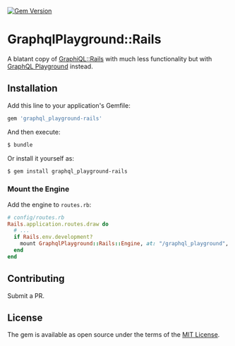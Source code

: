 [![Gem Version](https://badge.fury.io/rb/graphql_playground-rails.svg)](https://badge.fury.io/rb/graphql_playground-rails)
# GraphqlPlayground::Rails
A blatant copy of [GraphiQL::Rails](https://github.com/rmosolgo/graphiql-rails) with much less functionality but with [GraphQL Playground](https://github.com/graphcool/graphql-playground) instead.

## Installation
Add this line to your application's Gemfile:

```ruby
gem 'graphql_playground-rails'
```

And then execute:
```bash
$ bundle
```

Or install it yourself as:
```bash
$ gem install graphql_playground-rails
```

### Mount the Engine

Add the engine to `routes.rb`:

```ruby
# config/routes.rb
Rails.application.routes.draw do
  # ...
  if Rails.env.development?
    mount GraphqlPlayground::Rails::Engine, at: "/graphql_playground", graphql_path: "/your/endpoint"
  end
end
```

## Contributing

Submit a PR.

## License
The gem is available as open source under the terms of the [MIT License](https://opensource.org/licenses/MIT).
